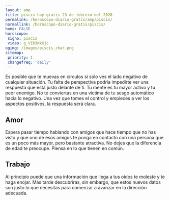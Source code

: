 ```yaml
---
layout: amp
title: piscis hoy gratis 23 de febrero del 2020 
permalink: /horoscopo-diario-gratis/amp/piscis/
normallink: /horoscopo-diario-gratis/piscis/
home: FALSE
horoscopo:
 signo: piscis
 video: g_VIh3NkXjc
ogimg: /images/piscis_char.png
sitemap:
 priority: 1
 changefreq: 'daily'
---
```



Es posible que te muevas en círculos si sólo ves el lado negativo de cualquier situación. Tu falta de perspectiva podría impedirte ver una respuesta que está justo delante de ti. Tu mente es tu mayor activo y tu peor enemigo. No te conviertas en una víctima de tu sesgo automático hacia lo negativo. Una vez que tomes el control y empieces a ver los aspectos positivos, la respuesta será clara.

## Amor

Espera pasar tiempo hablando con amigos que hace tiempo que no has visto y que uno de esos amigos te ponga en contacto con una persona que es un poco más mayor, pero bastante atractiva. No dejes que la diferencia de edad te preocupe. Piensa en lo que tienen en común.

## Trabajo

Al principio puede que una información que llega a tus oídos te moleste y te haga enojar. Más tarde descubrirás, sin embargo, que estos nuevos datos son justo lo que necesitas para comenzar a avanzar en la dirección adecuada.